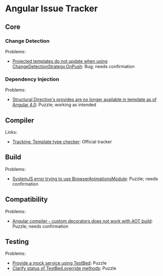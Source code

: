 # Angular Issue Tracker

## Core

### Change Detection

Problems:

+ [Projected templates do not update when using ChangeDetectionStrategy.OnPush](https://github.com/angular/angular/issues/16012): Bug; needs confirmation

### Dependency Injection

Problems:

+ [Structural Directive's provides are no longer available in template as of Angular 4.0](https://github.com/angular/angular/issues/15998): Puzzle; working as intended

## Compiler

Links: 

+ [Tracking: Template type checker](https://github.com/angular/angular/issues/15988): Official tracker

## Build

Problems:

+ [SystemJS error trying to use BrowserAnimationsModule](https://github.com/angular/angular/issues/16027): Puzzle; needs confirmation

## Compatibility

Problems:

+ [Angular compiler - custom decorators does not work with AOT build](https://github.com/angular/angular/issues/16023): Puzzle; needs confirmation

## Testing

Problems:

+ [Provide a mock service using TestBed](https://github.com/angular/angular/issues/10727): Puzzle
+ [Clarify status of TestBed.override<X> methods](https://github.com/angular/angular/issues/16026): Puzzle

